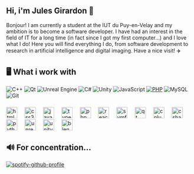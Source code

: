 ## Hi, i'm Jules Girardon 👀

Bonjour! I am currently a student at the IUT du Puy-en-Velay and my ambition is to become a software developer. I have had an interest in the field of IT for a long time (in fact since I got my first computer...) and I love what I do! Here you will find everything I do, from software development to research in artificial intelligence and digital imaging. Have a nice visit! ✈️

## 🖥️ What i work with
![C++](https://img.shields.io/badge/C++-00599C?style=for-the-badge&logo=cplusplus&logoColor=white)
![Qt](https://img.shields.io/badge/Qt-41CD52?style=for-the-badge&logo=qt&logoColor=white)
![Unreal Engine](https://img.shields.io/badge/Unreal%20Engine-0E1128?style=for-the-badge&logo=unrealengine&logoColor=white)
![C#](https://img.shields.io/badge/C%23-239120?style=for-the-badge&logo=csharp&logoColor=white)
![Unity](https://img.shields.io/badge/Unity-000000?style=for-the-badge&logo=unity&logoColor=white)
![JavaScript](https://img.shields.io/badge/JavaScript-F7DF1E?style=for-the-badge&logo=javascript&logoColor=black)
[![PHP](https://img.shields.io/badge/PHP-777BB4?style=for-the-badge&logo=php&logoColor=white)](https://www.php.net/)
![MySQL](https://img.shields.io/badge/MySQL-4479A1?style=for-the-badge&logo=mysql&logoColor=white)
![Git](https://img.shields.io/badge/Git-F05032?style=for-the-badge&logo=git&logoColor=white)

###

<div align="left">
  <img src="https://cdn.jsdelivr.net/gh/devicons/devicon/icons/html5/html5-original.svg" height="30" alt="html5 logo"  />
  <img width="12" />
  <img src="https://cdn.jsdelivr.net/gh/devicons/devicon/icons/css3/css3-original.svg" height="30" alt="css3 logo"  />
  <img width="12" />
  <img src="https://cdn.jsdelivr.net/gh/devicons/devicon/icons/javascript/javascript-original.svg" height="30" alt="javascript logo"  />
  <img width="12" />
  <img src="https://cdn.jsdelivr.net/gh/devicons/devicon/icons/typescript/typescript-original.svg" height="30" alt="typescript logo"  />
  <img width="12" />
  <img src="https://cdn.jsdelivr.net/gh/devicons/devicon/icons/php/php-original.svg" height="30" alt="php logo"  />
  <img width="12" />
  <img src="https://cdn.jsdelivr.net/gh/devicons/devicon/icons/react/react-original.svg" height="30" alt="react logo"  />
  <img width="12" />
  <img src="https://cdn.jsdelivr.net/gh/devicons/devicon/icons/symfony/symfony-original.svg" height="30" alt="symfony logo"  />
  <img width="12" />
  <img src="https://cdn.jsdelivr.net/gh/devicons/devicon/icons/qt/qt-original.svg" height="30" alt="qt logo"  />
  <img width="12" />
  <img src="https://cdn.jsdelivr.net/gh/devicons/devicon/icons/cplusplus/cplusplus-original.svg" height="30" alt="cplusplus logo"  />
  <img width="12" />
  <img src="https://cdn.jsdelivr.net/gh/devicons/devicon/icons/csharp/csharp-original.svg" height="30" alt="csharp logo"  />
  <img width="12" />
  <img src="https://cdn.jsdelivr.net/gh/devicons/devicon/icons/python/python-original.svg" height="30" alt="python logo"  />
  <img width="12" />
  <img src="https://cdn.jsdelivr.net/gh/devicons/devicon/icons/unrealengine/unrealengine-original.svg" height="30" alt="unrealengine logo"  />
  <img width="12" />
  <img src="https://cdn.jsdelivr.net/gh/devicons/devicon/icons/unity/unity-original.svg" height="30" alt="unity logo"  />
  <img width="12" />
  <img src="https://cdn.jsdelivr.net/gh/devicons/devicon/icons/blender/blender-original.svg" height="30" alt="blender logo"  />
</div>

###

## 🔊 For concentration...
[![spotify-github-profile](https://spotify-github-profile.kittinanx.com/api/view?uid=ue8m575aujgapvvdpl5e4eo9q&cover_image=true&theme=novatorem&show_offline=true&background_color=121212&interchange=false&bar_color=53b14f&bar_color_cover=false)](https://open.spotify.com/track/5oKzIi5OFGRD8f2oGaHLtj?si=39bf30b15be44701)
